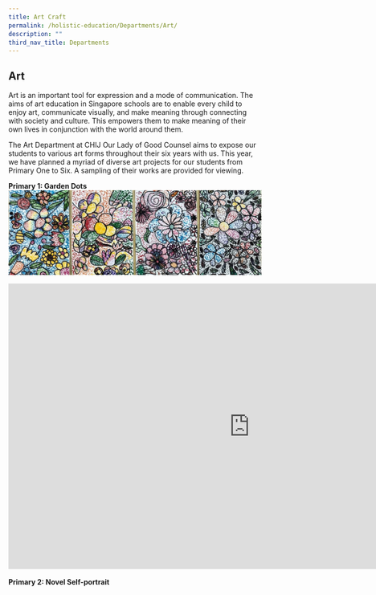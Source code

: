 ```yaml
---
title: Art Craft
permalink: /holistic-education/Departments/Art/
description: ""
third_nav_title: Departments
---
```

## Art

Art is an important tool for expression and a mode of communication. The aims of art education in Singapore schools are to enable every child to enjoy art, communicate visually, and make meaning through connecting with society and culture. This empowers them to make meaning of their own lives in conjunction with the world around them.&nbsp; &nbsp;&nbsp;

The Art Department at CHIJ Our Lady of Good Counsel aims to expose our students to various art forms throughout their six years with us. This year, we have planned a myriad of diverse art projects for our students from Primary One to Six. A sampling of their works are provided for viewing.&nbsp;

**Primary 1: Garden Dots**
![](/images/P1%20dots.jpeg)

<iframe allowfullscreen="true" height="569" width="960" frameborder="0" src="https://docs.google.com/presentation/d/e/2PACX-1vS-Go1iHL-_5NvMnkjIt3Efyqo1nYFgoGgjQj3jehtw1nFrLRXVjvf9wFR7AZTdLMKb87BgADH3p7-O/embed?start=false&amp;loop=false&amp;delayms=3000"></iframe>

**Primary 2: Novel Self-portrait**
